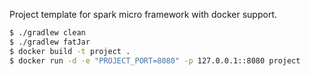 Project template for spark micro framework with docker support.

```bash
$ ./gradlew clean
$ ./gradlew fatJar
$ docker build -t project .
$ docker run -d -e "PROJECT_PORT=8080" -p 127.0.0.1::8080 project
```